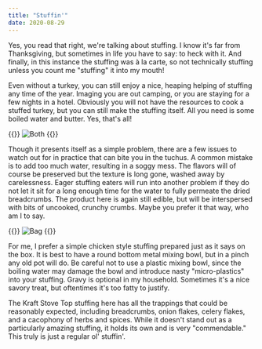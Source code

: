 ```yaml
---
title: "Stuffin'"
date: 2020-08-29
---
```


Yes, you read that right, we're talking about stuffing. I know it's far from Thanksgiving, but sometimes in life you have to say: to heck with it. And finally, in this instance the stuffing was à la carte, so not technically stuffing unless you count me "stuffing" it into my mouth!

Even without a turkey, you can still enjoy a nice, heaping helping of stuffing any time of the year. Imaging you are out camping, or you are staying for a few nights in a hotel. Obviously you will not have the resources to cook a stuffed turkey, but you can still make the stuffing itself. All you need is some boiled water and butter. Yes, that's all!

{{<img>}}
![Both](/stuffing/both.jpg)
{{</img>}}

Though it presents itself as a simple problem, there are a few issues to watch out for in practice that can bite you in the tuchus. A common mistake is to add too much water, resulting in a soggy mess. The flavors will of course be preserved but the texture is long gone, washed away by carelessness. Eager stuffing eaters will run into another problem if they do not let it sit for a long enough time for the water to fully permeate the dried breadcrumbs. The product here is again still edible, but will be interspersed with bits of uncooked, crunchy crumbs. Maybe you prefer it that way, who am I to say.

{{<img>}}
![Bag](/stuffing/bag.jpg)
{{</img>}}

For me, I prefer a simple chicken style stuffing prepared just as it says on the box. It is best to have a round bottom metal mixing bowl, but in a pinch any old pot will do. Be careful not to use a plastic mixing bowl, since the boiling water may damage the bowl and introduce nasty "micro-plastics" into your stuffing. Gravy is optional in my household. Sometimes it's a nice savory treat, but oftentimes it's too fatty to justify.

The Kraft Stove Top stuffing here has all the trappings that could be reasonably expected, including breadcrumbs, onion flakes, celery flakes, and a cacophony of herbs and spices. While it doesn't stand out as a particularly amazing stuffing, it holds its own and is very "commendable." This truly is just a regular ol' stuffin'.